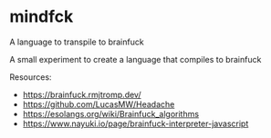 # mindfck

A language to transpile to brainfuck

A small experiment to create a language that compiles to brainfuck

Resources:

-   https://brainfuck.rmjtromp.dev/
-   https://github.com/LucasMW/Headache
-   https://esolangs.org/wiki/Brainfuck_algorithms
-   https://www.nayuki.io/page/brainfuck-interpreter-javascript

